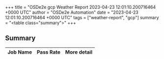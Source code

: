 +++
title = "OSDe2e gcp Weather Report 2023-04-23 12:01:10.200716464 +0000 UTC"
author = "OSDe2e Automation"
date = "2023-04-23 12:01:10.200716464 +0000 UTC"
tags = ["weather-report", "gcp"]
summary = "<table class=\"summary\"></table>"
+++
## Summary

| Job Name | Pass Rate | More detail |
|----------|-----------|-------------|




